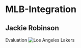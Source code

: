 # MLB-Integration
## Jackie Robinson
Evaluation
![Los Angeles Lakers](https://upload.wikimedia.org/wikipedia/commons/3/3c/Los_Angeles_Lakers_logo.svg)
